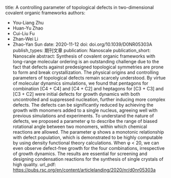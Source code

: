 title: A controlling parameter of topological defects in two-dimensional covalent organic frameworks
authors:
- You-Liang Zhu
- Huan-Yu Zhao
- Cui-Liu Fu
- Zhan-Wei Li
- Zhao-Yan Sun
date: 2020-11-12
doi: doi.org/10.1039/D0NR05303A
publish_types: 期刊文章
publication: Nanoscale
publication_short: Nanoscale
abstract: Synthesis of covalent organic frameworks with long-range  molecular ordering is an outstanding challenge due to the fact that  defects against predesigned topological symmetries are prone to form and  break crystallization. The physical origins and controlling parameters  of topological defects remain scarcely understood. By virtue of  molecular dynamics simulations, we found that pentagons for combination  [C4 + C4] and [C4 + C2] and heptagons for [C3 + C3] and [C3 + C2] were  initial defects for growth dynamics with both uncontrolled and  suppressed nucleation, further inducing more complex defects. The  defects can be significantly reduced by achieving the growth with  monomers added to a single nucleus, agreeing well with previous  simulations and experiments. To understand the nature of defects, we  proposed a parameter φ to describe the range of biased rotational angle  between two monomers, within which chemical reactions are allowed. The  parameter φ shows a monotonic relationship with defect population, which  is demonstrated to be highly computable by using density functional  theory calculations. When φ < 20, we can even observe defect-free  growth for the four combinations, irrespective of growth dynamics. The  results are essential for screening and designing condensation reactions  for the synthesis of single crystals of high quality.
url_pdf: https://pubs.rsc.org/en/content/articlelanding/2020/nr/d0nr05303a
